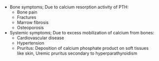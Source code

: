 - Bone symptoms; Due to calcium resorption activity of PTH:
	- Bone pain
	- Fractures
	- Marrow fibrosis
	- Osteoporosis
- Systemic symptoms; Due to excess mobilization of calcium from bones:
	- Cardiovascular disease
	- Hypertension
	- Pruritus: Deposition of calcium phosphate product on soft tissues like skin, Uremic pruritus secondary to hyperparathyroidism